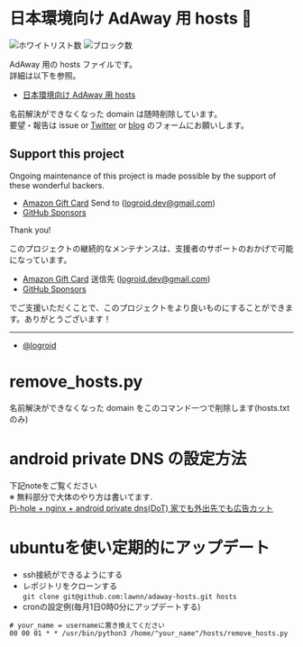 # 日本環境向け AdAway 用 hosts :no_entry_sign:

![ホワイトリスト数](https://img.shields.io/badge/allow-48-brightgreen)
![ブロック数](https://img.shields.io/badge/block-15120-red)

AdAway 用の hosts ファイルです。  
詳細は以下を参照。

* [日本環境向け AdAway 用 hosts](https://logroid.blogspot.com/2021/05/adaway-hosts-for-japan.html)

名前解決ができなくなった domain は随時削除しています。  
要望・報告は issue or [Twitter](https://twitter.com/logroid) or [blog](https://logroid.blogspot.com/2021/05/adaway-hosts-for-japan.html) のフォームにお願いします。

## Support this project

Ongoing maintenance of this project is made possible by the support of these wonderful backers.
* [Amazon Gift Card](https://www.amazon.co.jp/gp/product/B004N3APGO) Send to (logroid.dev@gmail.com)
* [GitHub Sponsors](https://github.com/sponsors/logroid)

Thank you!

このプロジェクトの継続的なメンテナンスは、支援者のサポートのおかげで可能になっています。
* [Amazon Gift Card](https://www.amazon.co.jp/gp/product/B004N3APGO) 送信先 (logroid.dev@gmail.com)
* [GitHub Sponsors](https://github.com/sponsors/logroid)

でご支援いただくことで、このプロジェクトをより良いものにすることができます。ありがとうございます！

---
* [@logroid](https://twitter.com/logroid)       

# remove_hosts.py
名前解決ができなくなった domain をこのコマンド一つで削除します(hosts.txtのみ) 

# android private DNS の設定方法       
下記noteをご覧ください     
※ 無料部分で大体のやり方は書いてます.        
[Pi-hole + nginx + android private dns(DoT) 家でも外出先でも広告カット](https://note.com/shiba_memo_note/n/ncb76466a5e55)        
        
# ubuntuを使い定期的にアップデート      
 - ssh接続ができるようにする       
 - レポジトリをクローンする   
 ```git clone git@github.com:lawnn/adaway-hosts.git hosts```
 - cronの設定例(毎月1日0時0分にアップデートする)
 ```
# your_name = usernameに置き換えてください
 00 00 01 * * /usr/bin/python3 /home/"your_name"/hosts/remove_hosts.py
 ```